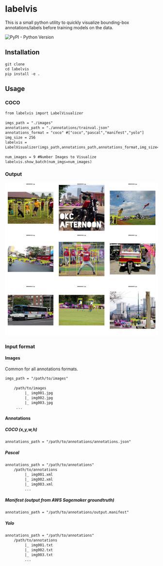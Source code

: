 # labelvis
This is a small python utility to quickly visualize bounding-box annotations/labels before training models on the data.

![PyPI - Python Version](https://img.shields.io/badge/python-3.7%7C3.8-blue)

## Installation
```
git clone 
cd labelvis
pip install -e .
```

## Usage
### COCO
```
from labelvis import LabelVisualizer

imgs_path = "./images"
annotations_path = "./annotations/trainval.json"
annotations_format = "coco" #["coco","pascal","manifest","yolo"]
img_size = 256
labelvis = LabelVisualizer(imgs_path,annotations_path,annotations_format,img_size=img_size)

num_images = 9 #Number Images to Visualize
labelvis.show_batch(num_imgs=num_images)

```
### Output
<p align="center"><img align="centre" src="./assets/coco_vis.jpg" alt="vis output" width = "1716"></p>

### Input format
#### Images

Common for all annotations formats.
```
imgs_path = "/path/to/images"

    /path/to/images
         |_ img001.jpg
         |_ img002.jpg
         |_ img003.jpg
     ...
```
#### Annotations
##### COCO (x,y,w,h)
```
annotations_path = "/path/to/annotations/annotations.json"
```
##### Pascal
```
annotations_path = "/path/to/annotations"
    /path/to/annotations
         |_ img001.xml
         |_ img002.xml
         |_ img003.xml
         ...
```
##### Manifest (output from AWS Sagemaker groundtruth)
```
annotations_path = "/path/to/annotations/output.manifest"
```
##### Yolo
```
annotations_path = "/path/to/annotations"
    /path/to/annotations
         |_ img001.txt
         |_ img002.txt
         |_ img003.txt
         ...
```
